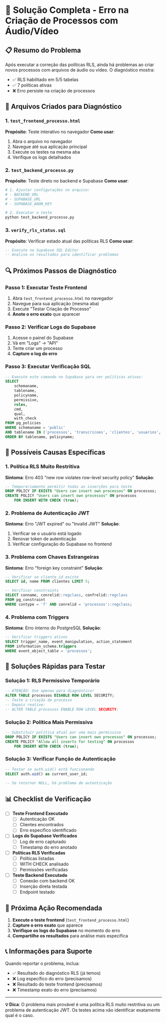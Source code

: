# 🔧 Solução Completa - Erro na Criação de Processos com Áudio/Vídeo

## 📋 Resumo do Problema

Após executar a correção das políticas RLS, ainda há problemas ao criar novos processos com arquivos de áudio ou vídeo. O diagnóstico mostra:
- ✅ RLS habilitado em 5/5 tabelas
- ✅ 7 políticas ativas
- ❌ Erro persiste na criação de processos

## 🎯 Arquivos Criados para Diagnóstico

### 1. `test_frontend_processo.html`
**Propósito**: Teste interativo no navegador
**Como usar**:
1. Abra o arquivo no navegador
2. Navegue até sua aplicação principal
3. Execute os testes na mesma aba
4. Verifique os logs detalhados

### 2. `test_backend_processo.py`
**Propósito**: Teste direto no backend e Supabase
**Como usar**:
```bash
# 1. Ajustar configurações no arquivo:
# - BACKEND_URL
# - SUPABASE_URL 
# - SUPABASE_ANON_KEY

# 2. Executar o teste
python test_backend_processo.py
```

### 3. `verify_rls_status.sql`
**Propósito**: Verificar estado atual das políticas RLS
**Como usar**:
```sql
-- Execute no Supabase SQL Editor
-- Analise os resultados para identificar problemas
```

## 🔍 Próximos Passos de Diagnóstico

### Passo 1: Executar Teste Frontend
1. Abra `test_frontend_processo.html` no navegador
2. Navegue para sua aplicação (mesma aba)
3. Execute "Testar Criação de Processo"
4. **Anote o erro exato** que aparecer

### Passo 2: Verificar Logs do Supabase
1. Acesse o painel do Supabase
2. Vá em "Logs" → "API"
3. Tente criar um processo
4. **Capture o log do erro**

### Passo 3: Executar Verificação SQL
```sql
-- Execute este comando no Supabase para ver políticas ativas:
SELECT 
    schemaname,
    tablename,
    policyname,
    permissive,
    roles,
    cmd,
    qual,
    with_check
FROM pg_policies 
WHERE schemaname = 'public' 
AND tablename IN ('processos', 'transcricoes', 'clientes', 'usuarios', 'arquivos')
ORDER BY tablename, policyname;
```

## 🚨 Possíveis Causas Específicas

### 1. Política RLS Muito Restritiva
**Sintoma**: Erro 403 "new row violates row-level security policy"
**Solução**:
```sql
-- Temporariamente permitir todas as inserções para teste
DROP POLICY IF EXISTS "Users can insert own processos" ON processos;
CREATE POLICY "Users can insert own processos" ON processos
    FOR INSERT WITH CHECK (true);
```

### 2. Problema de Autenticação JWT
**Sintoma**: Erro "JWT expired" ou "Invalid JWT"
**Solução**:
1. Verificar se o usuário está logado
2. Renovar token de autenticação
3. Verificar configuração do Supabase no frontend

### 3. Problema com Chaves Estrangeiras
**Sintoma**: Erro "foreign key constraint"
**Solução**:
```sql
-- Verificar se cliente_id existe
SELECT id, nome FROM clientes LIMIT 5;

-- Verificar constraints
SELECT conname, conrelid::regclass, confrelid::regclass
FROM pg_constraint 
WHERE contype = 'f' AND conrelid = 'processos'::regclass;
```

### 4. Problema com Triggers
**Sintoma**: Erro interno do PostgreSQL
**Solução**:
```sql
-- Verificar triggers ativos
SELECT trigger_name, event_manipulation, action_statement
FROM information_schema.triggers 
WHERE event_object_table = 'processos';
```

## 🔧 Soluções Rápidas para Testar

### Solução 1: RLS Permissivo Temporário
```sql
-- ATENÇÃO: Use apenas para diagnóstico!
ALTER TABLE processos DISABLE ROW LEVEL SECURITY;
-- Teste a criação de processo
-- Depois reative:
-- ALTER TABLE processos ENABLE ROW LEVEL SECURITY;
```

### Solução 2: Política Mais Permissiva
```sql
-- Substituir política atual por uma mais permissiva
DROP POLICY IF EXISTS "Users can insert own processos" ON processos;
CREATE POLICY "Allow all inserts for testing" ON processos
    FOR INSERT WITH CHECK (true);
```

### Solução 3: Verificar Função de Autenticação
```sql
-- Testar se auth.uid() está funcionando
SELECT auth.uid() as current_user_id;

-- Se retornar NULL, há problema de autenticação
```

## 📊 Checklist de Verificação

- [ ] **Teste Frontend Executado**
  - [ ] Autenticação OK
  - [ ] Clientes encontrados
  - [ ] Erro específico identificado

- [ ] **Logs do Supabase Verificados**
  - [ ] Log de erro capturado
  - [ ] Timestamp do erro anotado

- [ ] **Políticas RLS Verificadas**
  - [ ] Políticas listadas
  - [ ] WITH CHECK analisado
  - [ ] Permissões verificadas

- [ ] **Teste Backend Executado**
  - [ ] Conexão com backend OK
  - [ ] Inserção direta testada
  - [ ] Endpoint testado

## 🎯 Próxima Ação Recomendada

1. **Execute o teste frontend** (`test_frontend_processo.html`)
2. **Capture o erro exato** que aparece
3. **Verifique os logs do Supabase** no momento do erro
4. **Compartilhe os resultados** para análise mais específica

## 📞 Informações para Suporte

Quando reportar o problema, inclua:
- ✅ Resultado do diagnóstico RLS (já temos)
- ❌ Log específico do erro (precisamos)
- ❌ Resultado do teste frontend (precisamos)
- ❌ Timestamp exato do erro (precisamos)

---

**💡 Dica**: O problema mais provável é uma política RLS muito restritiva ou um problema de autenticação JWT. Os testes acima vão identificar exatamente qual é o caso.
